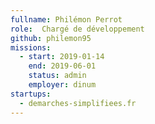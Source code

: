 ```yaml
---
fullname: Philémon Perrot
role:  Chargé de développement
github: philemon95
missions:
  - start: 2019-01-14
    end: 2019-06-01
    status: admin
    employer: dinum
startups:
  - demarches-simplifiees.fr
---
```

